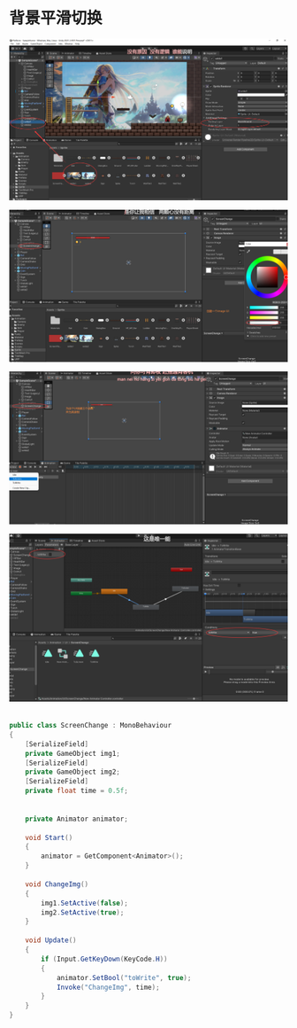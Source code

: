 # 背景平滑切换

![image-20250224130809775](Images.assets/image-20250224130809775.png)



![image-20250224131029384](Images.assets/image-20250224131029384.png)

![image-20250224131933163](Images.assets/image-20250224131933163.png)

![image-20250224133550967](Images.assets/image-20250224133550967.png)

```c#

public class ScreenChange : MonoBehaviour
{
    [SerializeField]
    private GameObject img1;
    [SerializeField]
    private GameObject img2;
    [SerializeField]
    private float time = 0.5f;

    
    private Animator animator;

    void Start()
    {
        animator = GetComponent<Animator>();
    }

    void ChangeImg()
    {
        img1.SetActive(false);
        img2.SetActive(true);
    }

    void Update()
    {
        if (Input.GetKeyDown(KeyCode.H))
        {
            animator.SetBool("toWrite", true);
            Invoke("ChangeImg", time);
        }
    }
}

```


